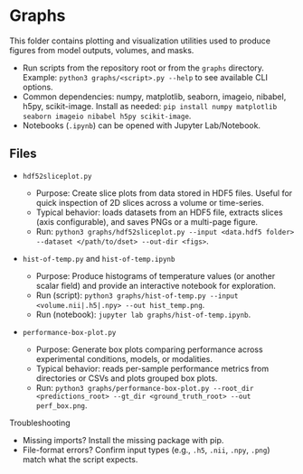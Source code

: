 # Graphs

This folder contains plotting and visualization utilities used to produce figures from model outputs, volumes, and masks. 

- Run scripts from the repository root or from the `graphs` directory. Example: `python3 graphs/<script>.py --help` to see available CLI options.
- Common dependencies: numpy, matplotlib, seaborn, imageio, nibabel, h5py, scikit-image. Install as needed: `pip install numpy matplotlib seaborn imageio nibabel h5py scikit-image`.
- Notebooks (`.ipynb`) can be opened with Jupyter Lab/Notebook.

## Files

- `hdf52sliceplot.py`
  - Purpose: Create slice plots from data stored in HDF5 files. Useful for quick inspection of 2D slices across a volume or time-series.
  - Typical behavior: loads datasets from an HDF5 file, extracts slices (axis configurable), and saves PNGs or a multi-page figure.
  - Run: `python3 graphs/hdf52sliceplot.py --input <data.hdf5 folder> --dataset </path/to/dset> --out-dir <figs>`.

- `hist-of-temp.py` and `hist-of-temp.ipynb`
  - Purpose: Produce histograms of temperature values (or another scalar field) and provide an interactive notebook for exploration.
  - Run (script): `python3 graphs/hist-of-temp.py --input <volume.nii|.h5|.npy> --out hist_temp.png`.
  - Run (notebook): `jupyter lab graphs/hist-of-temp.ipynb`.

- `performance-box-plot.py`
  - Purpose: Generate box plots comparing performance across experimental conditions, models, or modalities.
  - Typical behavior: reads per-sample performance metrics from directories or CSVs and plots grouped box plots.
  - Run: `python3 graphs/performance-box-plot.py --root_dir <predictions_root> --gt_dir <ground_truth_root> --out perf_box.png`.

Troubleshooting
- Missing imports? Install the missing package with pip.
- File-format errors? Confirm input types (e.g., `.h5`, `.nii`, `.npy`, `.png`) match what the script expects.
